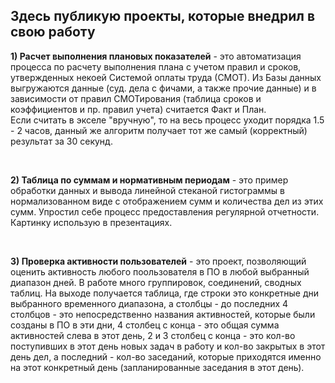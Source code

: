 ## Здесь публикую проекты, которые внедрил в свою работу 


__1) Расчет выполнения плановых показателей__ - это автоматизация процесса по расчету выполнения плана с учетом правил и сроков, утвержденных некоей Системой оплаты труда (СМОТ). Из Базы данных выгружаются данные (суд. дела с фичами, а также прочие данные) и в зависимости от правил СМОТирования (таблица сроков и коэффициентов и пр. правил учета) считается Факт и План. <br>
Если считать в экселе "вручную", то на весь процесс уходит порядка 1.5 - 2 часов, данный же алгоритм получает тот же самый (корректный) результат за 30 секунд. 

<br>

__2) Таблица по суммам и нормативным периодам__ - это пример обработки данных и вывода линейной стеканой гистограммы в нормализованном виде с отображением сумм и количества дел из этих сумм. Упростил себе процесс предоставления регулярной отчетности. Картинку использую в презентациях.

<br>

__3) Проверка активности пользователей__ - это проект, позволяющий оценить активность любого поользователя в ПО в любой выбранный диапазон дней. В работе много группировок, соединений, сводных таблиц. На выходе получается таблица, где строки это конкретные дни выбранного временного диапазона, а столбцы - до последних 4 столбцов - это непосредственно названия активностей, которые были созданы в ПО в эти дни, 4 столбец с конца - это общая сумма активностей слева в этот день, 2 и 3 столбец с конца - это кол-во поступивших в этот день новых задач в работу и кол-во закрытых в этот день дел, а последний - кол-во заседаний, которые приходятся именно на этот конкретный день (запланированные заседания в этот день).
